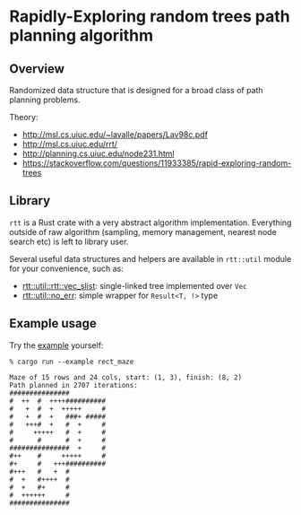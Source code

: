 # Rapidly-Exploring random trees path planning algorithm

## Overview

Randomized data structure that is designed for a broad class of path planning problems.

Theory:
- <http://msl.cs.uiuc.edu/~lavalle/papers/Lav98c.pdf>
- <http://msl.cs.uiuc.edu/rrt/>
- <http://planning.cs.uiuc.edu/node231.html>
- <https://stackoverflow.com/questions/11933385/rapid-exploring-random-trees>

## Library

`rtt` is a Rust crate with a very abstract algorithm implementation. Everything outside of raw algorithm (sampling, memory management, nearest node search etc) is left to library user.

Several useful data structures and helpers are available in `rtt::util` module for your convenience, such as:
- [rtt::util::rtt::vec_slist](src/util/rtt/vec_slist.rs): single-linked tree implemented over `Vec`
- [rtt::util::no_err](src/util/mod.rs): simple wrapper for `Result<T, !>` type

## Example usage

Try the [example](examples/rect_maze.rs) yourself:

```
% cargo run --example rect_maze

Maze of 15 rows and 24 cols, start: (1, 3), finish: (8, 2)
Path planned in 2707 iterations:
###############
#  ++  #  ++++##########
#   +  #  +  +++++     #
#   +  #  +   ###+ #####
#   +++#  +   #  +     #
#     +++++   #  +     #
#      #      #  +     #
###############  +     #
#++    #     +++++     #
#+     #   +++##########
#+++   #   +  #
#  +   #++++  #
#  +   #+     #
#  ++++++     #
###############
```
